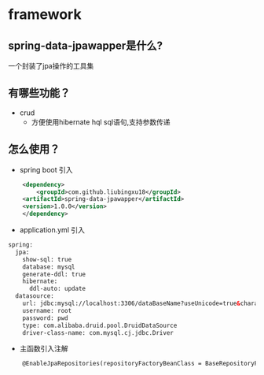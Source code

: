 # framework
## spring-data-jpawapper是什么?
一个封装了jpa操作的工具集

## 有哪些功能？

* crud
    *  方便使用hibernate hql sql语句,支持参数传递

## 怎么使用？

* spring boot 引入

```xml
    <dependency>
    	<groupId>com.github.liubingxu18</groupId>
	<artifactId>spring-data-jpawapper</artifactId>
	<version>1.0.0</version>
    </dependency>
```

* application.yml 引入

```xml
spring:
  jpa:
    show-sql: true
    database: mysql
    generate-ddl: true
    hibernate:
      ddl-auto: update
  datasource:
    url: jdbc:mysql://localhost:3306/dataBaseName?useUnicode=true&characterEncoding=utf-8&useSSL=true&serverTimezone=UTC
    username: root
    password: pwd
    type: com.alibaba.druid.pool.DruidDataSource
    driver-class-name: com.mysql.cj.jdbc.Driver
```
* 主函数引入注解

```xml
    @EnableJpaRepositories(repositoryFactoryBeanClass = BaseRepositoryFactoryBean.class)
```
